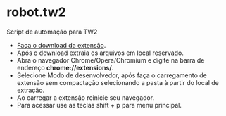 # robot.tw2
Script de automação para TW2

* [Faça o download da extensão](https://github.com/MendelssohnTW/robot.tw2/raw/master/extension/extension.rar).
* Após o download extraia os arquivos em local reservado. 
* Abra o navegador Chrome/Opera/Chromium e digite na barra de endereço **chrome://extensions/**. 
* Selecione Modo de desenvolvedor, após faça o carregamento de extensão sem compactação selecionando a pasta à partir do local de extração.
* Ao carregar a extensão reinicie seu navegador.
* Para acessar use as teclas shift + p para menu principal.
